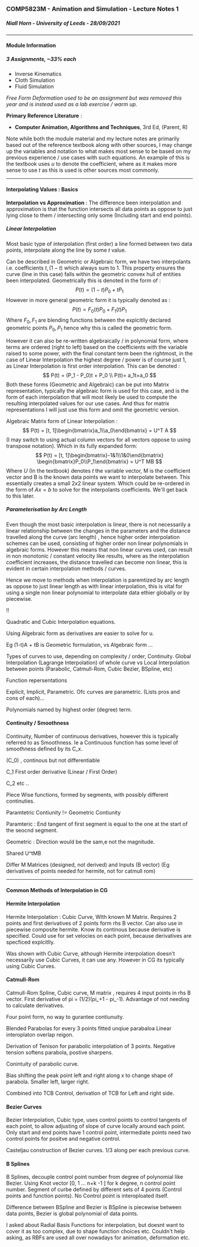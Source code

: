 ### COMP5823M - Animation and Simulation - Lecture Notes 1
##### Niall Horn - University of Leeds - 28/09/2021
___

#### Module Information
##### 3 Assignments, ~33% each

* Inverse Kinematics
* Cloth Simulation
* Fluid Simulation

*Free Form Deformation used to be an assignment but was removed this year and is instead used as a lab exercise / warm up.*

**Primary Reference Literature** :

* **Computer Animation, Algorithms and Techniques**, 3rd Ed, (Parent, R)

Note while both the module material and my lecture notes are primarily based out of the reference textbook along with other sources, I may change up the variables and notation to what makes most sense to be based on my previous experience / use cases with such equations. An example of this is the textbook uses $u$ to denote the coefficient, where as it makes more sense to use $t$ as this is used is other sources most commonly. 

___

#### Interpolating Values : Basics 
**Interpolation vs Approximation** : The difference been interpolation and approximation is that the function intersects all data points as oppose to just lying close to them / intersecting only some (Including start and end points). 

##### Linear Interpolation

Most basic type of interpolation (first order) a line formed between two data points, interpolate along the line by some $t$ value. 

Can be described in Geometric or Algebraic form, we have two interpolants i.e. coefficients $t, (1-t)$ which always sum to 1. This property ensures the curve (line in this case) falls within the geometric convex hull of entities been interpolated. Geometrically this is denoted in the form of :
$$
P(t) = (1-t)P_0 + tP_1
$$
However in more general geometric form it is typically denoted as :
$$
P(t) = F_0(t)P_0 + F_1(t)P_1
$$
Where $F_0,F_1$ are blending functions between the explcitlly declared geometric points $P_0,P_1$ hence why this is called the geometric form. 

However it can also be re-written algebraically / in polynomial form, where terms are ordered (right to left) based on the coefficients with the variable raised to some power, with the final constant term been the rightmost, in the case of Linear Interpolation the highest degree / power is of course just 1, as Linear Interpolation is first order interpolation. This can be denoted : 
$$
P(t) = (P_1 - P_0)t + P_0 \\ P(t)= a_1t+a_0
$$
Both these forms (Geometric and Algebraic) can be put into Matrix representation, typically the algebraic form is used for this case, and is the form of each interpolation that will most likely be used to compute the resulting interpolated values for our use cases. And thus for matrix representations I will just use this form and omit the geometric version. 

Algebraic Matrix form of Linear Interpolation : 
$$
P(t) = [t, 1]\begin{bmatrix}a_1\\a_0\end{bmatrix} = U^T A
$$
(I may switch to using actual column vectors for all vectors oppose to using transpose notation). Which in its fully expanded form:
$$
P(t) = [t, 1]\begin{bmatrix}-1&1\\1&0\end{bmatrix} \begin{bmatrix}P_0\\P_1\end{bmatrix} = U^T MB
$$
Where $U$ (In the textbook) denotes $t$ the variable vector, M is the coefficient vector and B is the known data points we want to interpolate between. This essentially creates a small $2x2$ linear system. Which could be re-ordered in the form of $Ax=b$ to solve for the interpolants coefficients.  We'll get back to this later. 

##### Parameterisation by Arc Length

Even though the most basic interpolation is linear, there is not necessarily a linear relationship between the changes in the parameters and the distance travelled along the curve (arc length) , hence higher order interpolation schemes can be used, consisting of higher order non linear polynomials in algebraic forms. However this means that non linear curves used, can result in non monotonic / constant velocity like results, where as the interpolation coefficient increases, the distance travelled can become non linear, this is evident in certain interpolation methods / curves. 

Hence we move to methods when interpolation is paremtized by arc length as oppose to just linear length as with linear interpolation, this is vital for using a single non linear polynomial to interpolate data ethier globally or by piecewise. 

!!





Quadratic and Cubic Interpolation equations.

Using Algebraic form as derivatives are easier to solve for u. 

Eg (1-t)A + tB is Geometric formulation, vs Algebraic form ...

Types of curves to use, depending on complexity / order, Continuity.  Global Interpolation (Lagrange Interpolation) of whole curve  vs Local Interpolation between points (Parabolic, Catmull-Rom, Cubic Bezier, BSpline, etc)

Function repersentations 

Explicit, Implicit, Parametric. Ofc curves are parametric. (Lists pros and cons of each)... 

Polynomials named by highest order (degree) term. 

#### Continuity / Smoothness
Continuity, Number of continuous derivatives, however this is typically referred to as Smoothness. Ie a Continuous function has some level of smoothness defined by its C_x. 

(C_0) , continous but not differentiable 

C_1 First order derivative (Linear / First Order)

C_2 etc ..

Piece Wise functions, formed by segments, with possibly different continuties.

Paramtetric Contiunity != Geometric Contiunity

Paramteric : End tangent of first segment is equal to the one at the start of the seocnd segment.

Geometric : Direction would be the sam,e not the magnitude. 

Shared U^tMB

Differ M Matrices (designed, not derived) and Inputs (B vector) (Eg derivatives of points needed for hermite, not for catmull rom)

___

#### Common Methods of Interpolation in CG 

#### Hermite Interpolation
Hermite Interpolation : Cubic Curve, WIth known M Matrix.  Requires 2 points and first derivatives of 2 points form rhs B vector. Can also use in piecewise composite hermite. Know its continous because derivative is specified. Could use for set velocies on each point, because derivatives are specficed explcitlly. 

Was shown with Cubic Curve, although Hermite interpolation doesn't necessarily use Cubic Curves, it can use any. However in CG its typically using Cubic Curves. 

#### Catmull-Rom 
Catmull-Rom Spline, Cubic curve, M matrix , requires 4 input points in rhs B vector. First derivative of pi = (1/2)(pi_+1 - pi_-1). Advantage of not needing to calculate derivatives. 

Four point form, no way to gurantee contiunuity. 

Blended Parabolas for every 3 points fitted unqiue parabaloa Linear interoplaton overlap reigon.

Derivation of Tenison for parabolic interpolation of 3 points.  Negative tension softens parabola, postive sharpens.

Conintuity  of parabolic curve.

Bias shifting the peak point left and right along x to change shape of parabola.  Smaller left, larger right. 

Combined into TCB Control,  derivation of TCB for Left and right side. 

#### Bezier Curves
Bezier Interpolation, Cubic type, uses control points to control tangents of each point, to allow adjusting of slope of curve locally around each point. Only start and end points have 1 control point, intermediate points need two control points for positve and negative control. 

Casteljau construction of Bezier curves. 1/3  along per each previous curve. 

#### B Splines
B Splines, decouple control point number from degree of polynomial like Bezier. Using Knot vector [0, 1 ... n+k -1 ] for k degree, n control point number. Segment of curbe defined by different sets of 4 points (Control points and function points). No Control point is interoploated itself. 

Difference between BSpline and Bezier is BSpline is piecewise between data points, Bezier is global polynomial of data points. 

I asked about Radial Basis Functions for interpolation, but doesnt want to cover it as too complex, due to shape function choices etc. Couldn't help asking, as RBFs are used all over nowadays for animation, deformation etc. 